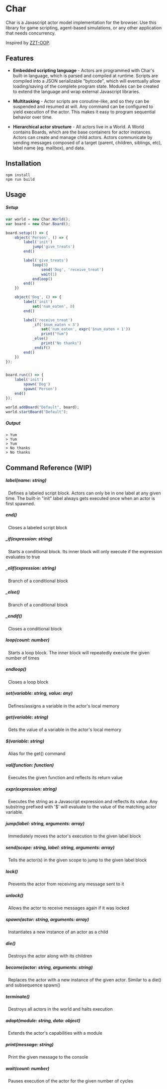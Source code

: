 # Char

Char is a Javascript actor model implementation for the browser. Use this library for game scripting, agent-based simulations, or any other application that needs concurrency.

Inspired by [ZZT-OOP](https://en.wikipedia.org/wiki/ZZT-oop).

## Features

* **Embedded scripting language** - Actors are programmed with Char's built-in language, which is parsed and compiled at runtime. Scripts are compiled into a JSON serializable "bytcode", which will eventually allow loading/saving of the complete program state. Modules can be created to extend the language and wrap external Javascript libraries.

* **Multitasking** - Actor scripts are coroutine-like, and so they can be suspended and resumed at will. Any command can be configured to yield execution of the actor. This makes it easy to program sequential behavior over time.

* **Hierarchical actor structure** - All actors live in a World. A World contains Boards, which are the base containers for actor instances. Actors can create and manage child actors. Actors communicate by sending messages composed of a target (parent, children, siblings, etc), label name (eg. mailbox), and data.

## Installation

```
npm install
npm run build
```

## Usage

##### Setup
```javascript
var world = new Char.World();
var board = new Char.Board();

board.setup(() => {
    object('Person', () => {
        label('init')
            jump('give_treats')
        end()

        label('give_treats')
            loop(5)
                send('Dog', 'receive_treat')
                wait(1)
            endloop()
        end()
    })

    object('Dog', () => {
        label('init')
            set('num_eaten', 0)
        end()

        label('receive_treat')
            _if('$num_eaten < 3')
                set('num_eaten', expr('$num_eaten + 1'))
                print("Yum")
            _else()
                print("No thanks")
            _endif()
        end()
    })
});


board.run(() => {
    label('init')
        spawn('Dog')
        spawn('Person')
    end()
});

world.addBoard("Default", board);
world.startBoard("Default");
```

##### Output
```
> Yum
> Yum
> Yum
> No thanks
> No thanks
```
## Command Reference (WIP)

##### label(name: string)
&nbsp;&nbsp;Defines a labeled script block. Actors can only be in one label at any given time. The built-in "init" label always gets executed once when an actor is first spawned.
##### end()
&nbsp;&nbsp;Closes a labeled script block
##### _if(expression: string)
&nbsp;&nbsp;Starts a conditional block. Its inner block will only execute if the expression evaluates to true
##### _elif(expression: string)
&nbsp;&nbsp;Branch of a conditional block
##### _else()
&nbsp;&nbsp;Branch of a conditional block
##### _endif()
&nbsp;&nbsp;Closes a conditional block
##### loop(count: number)
&nbsp;&nbsp;Starts a loop block. The inner block will repeatedly execute the given number of times
##### endloop()
&nbsp;&nbsp;Closes a loop block
##### set(variable: string, value: any)
&nbsp;&nbsp;Defines/assigns a variable in the actor's local memory
##### get(variable: string)
&nbsp;&nbsp;Gets the value of a variable in the actor's local memory
##### $(variable: string)
&nbsp;&nbsp;Alias for the get() command
##### val(function: function)
&nbsp;&nbsp;Executes the given function and reflects its return value
##### expr(expression: string)
&nbsp;&nbsp;Executes the string as a Javascript expression and reflects its value. Any substring prefixed with '$' will evaluate to the value of the matching actor variable.
##### jump(label: string, arguments: array)
&nbsp;&nbsp;Immediately moves the actor's execution to the given label block
##### send(scope: string, label: string, arguments: array)
&nbsp;&nbsp;Tells the actor(s) in the given scope to jump to the given label block
##### lock()
&nbsp;&nbsp;Prevents the actor from receiving any message sent to it
##### unlock()
&nbsp;&nbsp;Allows the actor to receive messages again if it was locked
##### spawn(actor: string, arguments: array)
&nbsp;&nbsp;Instantiates a new instance of an actor as a child
##### die()
&nbsp;&nbsp;Destroys the actor along with its children
##### become(actor: string, arguments: string)
&nbsp;&nbsp;Replaces the actor with a new instance of the given actor. Similar to a die() and subsequence spawn()
##### terminate()
&nbsp;&nbsp;Destroys all actors in the world and halts execution
##### adopt(module: string, data: object)
&nbsp;&nbsp;Extends the actor's capabilities with a module
##### print(message: string)
&nbsp;&nbsp;Print the given message to the console
##### wait(count: number)
&nbsp;&nbsp;Pauses execution of the actor for the given number of cycles